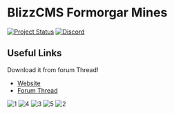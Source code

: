 # BlizzCMS Formorgar Mines

[![Project Status](https://img.shields.io/badge/Status-In_Development-yellow.svg?style=flat-square)](#)
[![Discord](https://img.shields.io/discord/217589275766685707.svg)](https://discord.gg/wkkUEVUCrs "Our community hub on Discord")


## Useful Links

Download it from forum Thread!

* [Website](https://lepiigortv.com)
* [Forum Thread](https://opengamescommunity.com/index.php?resources/formorgar-mines-theme.606/)


![1](https://user-images.githubusercontent.com/89811188/154364095-568b16f3-db76-4733-9309-f4db89b3da01.png)
![4](https://user-images.githubusercontent.com/89811188/154364099-7a50cc5b-233a-4726-b17f-1553eef4bdf2.png)
![3](https://user-images.githubusercontent.com/89811188/154364106-d0cef481-9674-45f6-9a50-c25708d36976.png)
![5](https://user-images.githubusercontent.com/89811188/154364112-59850d2a-98e1-4829-b182-9877103abdf6.png)
![2](https://user-images.githubusercontent.com/89811188/154364076-24925fc4-b09e-4632-8688-e5a56b2bcc46.png)